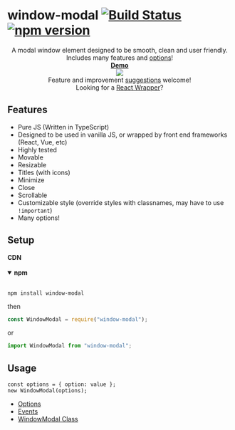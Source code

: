 # window-modal [![Build Status](https://travis-ci.org/nik-m2/window-modal.svg?branch=master)](https://travis-ci.org/nik-m2/window-modal) [![npm version](https://badge.fury.io/js/window-modal.svg)](https://badge.fury.io/js/window-modal)

<p align="center">
    A modal window element designed to be smooth, clean and user friendly.
    <br>
    Includes many features and <a href="https://github.com/nik-m2/window-modal/blob/master/docs/options.md">options</a>! 
    <br>
    <a href="https://codesandbox.io/s/yqwmql4kp9"><b>Demo</b></a>
    <br>
    <img src="https://user-images.githubusercontent.com/20328954/54089282-d78e3d00-433d-11e9-802e-5c404283cc4a.png"/>
    <br>
    Feature and improvement <a href="https://github.com/nik-m2/window-modal/issues">suggestions</a> welcome!
    <br>
    Looking for a <a href="https://www.npmjs.com/package/react-window-modal">React Wrapper</a>?
    <br>
</p>

## Features

- Pure JS (Written in TypeScript)
- Designed to be used in vanilla JS, or wrapped by front end frameworks (React, Vue, etc)
- Highly tested
- Movable
- Resizable
- Titles (with icons)
- Minimize
- Close
- Scrollable
- Customizable style (override styles with classnames, may have to use `!important`)
- Many options!

## Setup

<details>
    <summary style="display:inline-block;">
        <b>CDN</b>
    </summary>
    <br/>

```xml
<script src="https://cdn.jsdelivr.net/npm/window-modal/build/index.js"/>
```
    
</details>

<br/>

<details open>
    <summary>
        <b>npm</b>
    </summary>
    <br/>

`npm install window-modal`

then

```javascript
const WindowModal = require("window-modal");
```

or

```javascript
import WindowModal from "window-modal";
```
</details>

## Usage

```
const options = { option: value };
new WindowModal(options);
```

- [Options](https://github.com/nik-m2/window-modal/blob/master/docs/options.md)
- [Events](https://github.com/nik-m2/window-modal/blob/master/docs/Events.md)
- [WindowModal Class](https://github.com/nik-m2/window-modal/blob/master/docs/WindowModal.md)

